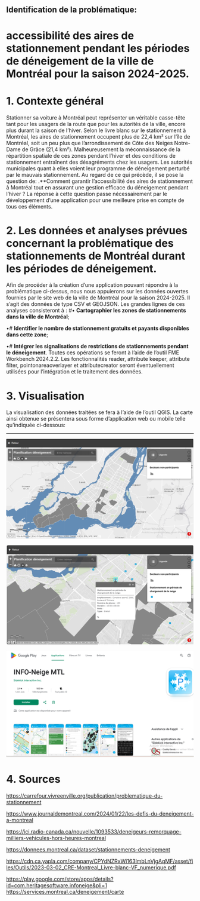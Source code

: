 ## Identification de la problématique:
# accessibilité des aires de stationnement pendant les périodes de déneigement de la ville de Montréal pour la saison 2024-2025.

# 1. **Contexte général**
Stationner sa voiture à Montréal peut représenter un véritable casse-tête tant pour les usagers de la route que pour les autorités de la ville, encore plus durant la saison de l’hiver. Selon le livre blanc sur le stationnement à Montréal, les aires de stationnement occupent plus de 22,4 km² sur l’île de Montréal, soit un peu plus que l’arrondissement de Côte des Neiges Notre-Dame de Grâce (21,4 km²). Malheureusement la méconnaissance de la répartition spatiale de ces zones pendant l’hiver et des conditions de stationnement entraînent des désagréments chez les usagers. Les autorités municipales quant à elles voient leur programme de déneigement perturbé par le mauvais stationnement.
Au regard de ce qui précède, il se pose la question de:
.**Comment garantir l’accessibilité des aires de stationnement à Montréal tout en assurant une gestion efficace du déneigement pendant l’hiver ?
La réponse à cette question passe nécessairement par le développement d’une application pour une meilleure prise en compte de tous ces éléments.

# 2. **Les données et analyses prévues concernant la problématique des stationnements de Montréal durant les périodes de déneigement.**
Afin de procéder à la création d’une application pouvant répondre à la problématique ci-dessus, nous nous appuierons sur les données ouvertes fournies par le site web de la ville de Montréal pour la saison 2024-2025. Il s’agit des données de type CSV et GEOJSON. Les grandes lignes de ces analyses consisteront à :
#• **Cartographier les zones de stationnements dans la ville de Montréal**;

•# **Identifier le nombre de stationnement gratuits et payants disponibles dans cette zone**;

•#	**Intégrer les signalisations de restrictions de stationnements pendant le déneigement**.
Toutes ces opérations se feront à l’aide de l’outil FME Workbench 2024.2.2. Les fonctionnalités reader, attribute keeper, attribute filter, pointonareaoverlayer et attributecreator seront éventuellement utilisées pour l’intégration et le traitement des données.

# 3. **Visualisation**
La visualisation des données traitées se fera à l’aide de l’outil QGIS. La carte ainsi obtenue se présentera sous forme d’application web ou mobile telle qu’indiquée ci-dessous:
_ _ _ 
![alt text](<Capture d’écran 2025-01-26 151817-1.png>)

![alt text](<Capture d’écran 2025-01-26 151536.png>)

![alt text](<Capture d’écran 2025-01-26 152832.png>)


# 4. **Sources**
https://carrefour.vivreenville.org/publication/problematique-du-stationnement

https://www.journaldemontreal.com/2024/01/22/les-defis-du-deneigement-a-montreal

https://ici.radio-canada.ca/nouvelle/1093533/deneigeurs-remorquage-milliers-vehicules-hors-heures-montreal

https://donnees.montreal.ca/dataset/stationnements-deneigement

https://cdn.ca.yapla.com/company/CPYdNZRxWi163lmbLnVjgAqMF/asset/files/Outils/2023-03-02_CRE-Montreal_Livre-blanc-VF_numerique.pdf

https://play.google.com/store/apps/details?id=com.heritagesoftware.infoneige&pli=1
https://services.montreal.ca/deneigement/carte

